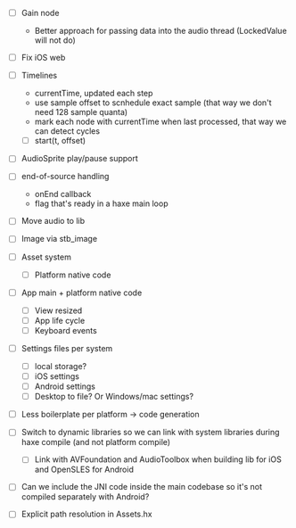 - [ ] Gain node
    - Better approach for passing data into the audio thread (LockedValue will not do)
- [ ] Fix iOS web
- [ ] Timelines
    - currentTime, updated each step
    - use sample offset to scnhedule exact sample (that way we don't need 128 sample quanta)
    - mark each node with currentTime when last processed, that way we can detect cycles
    - [ ] start(t, offset)
- [ ] AudioSprite play/pause support
- [ ] end-of-source handling
    - onEnd callback
    - flag that's ready in a haxe main loop
- [ ] Move audio to lib

- [ ] Image via stb_image
- [ ] Asset system
    - [ ] Platform native code
- [ ] App main + platform native code
    - [ ] View resized
    - [ ] App life cycle
    - [ ] Keyboard events
- [ ] Settings files per system
    - [ ] local storage?
    - [ ] iOS settings
    - [ ] Android settings
    - [ ] Desktop to file? Or Windows/mac settings?
- [ ] Less boilerplate per platform -> code generation

- [ ] Switch to dynamic libraries so we can link with system libraries during haxe compile (and not platform compile)
    - [ ] Link with AVFoundation and AudioToolbox when building lib for iOS and OpenSLES for Android
- [ ] Can we include the JNI code inside the main codebase so it's not compiled separately with Android?
- [ ] Explicit path resolution in Assets.hx